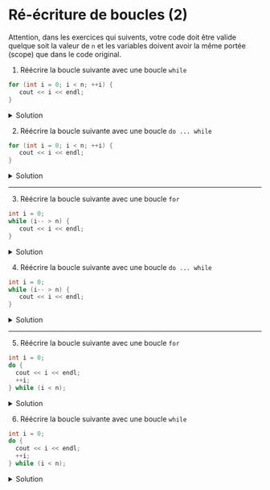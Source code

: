 # Ré-écriture de boucles (2)

Attention, dans les exercices qui suivents, votre code doit être valide quelque soit la valeur de `n` et les variables doivent avoir la même portée (scope) que dans le code original.

1. Réécrire la boucle suivante avec une boucle `while`
  
~~~cpp 
for (int i = 0; i < n; ++i) {
   cout << i << endl;
}
~~~

<details>
<summary>Solution</summary>

~~~cpp
{ // bloc nécessaire pour limiter le scope de la variable de boucle i 
   int i = 0;
   while (i < n) {
      cout << i << endl;
      ++i;
   }
}
~~~
</details>

2. Réécrire la boucle suivante avec une boucle `do ... while`

~~~cpp 
for (int i = 0; i < n; ++i) {
   cout << i << endl;
}
~~~

<details>
<summary>Solution</summary>

~~~cpp
if (int i = 0; i < n) { // déclaration dans le if pour limiter le scope de la variable de boucle i
   do {
      cout << i << endl;
      ++i; 
   } while (i < n);
}
~~~

ou

~~~cpp
{ // bloc nécessaire pour limiter le scope de la variable de boucle i
   int i = 0;
   if (i < n) { 
      do {
         cout << i << endl;
         ++i; 
      } while (i < n);
   }
}
~~~
</details>

---

3. Réécrire la boucle suivante avec une boucle `for`

~~~cpp 
int i = 0; 
while (i-- > n) {
   cout << i << endl;
}
~~~

<details>
<summary>Solution</summary>

~~~cpp
int i = 0; // déclaration hors du for pour ne pas limiter le scope de la variable 
for (; i-- > n;) {
    cout << i << endl;
}
~~~
</details>

4. Réécrire la boucle suivante avec une boucle `do ... while`

~~~cpp 
int i = 0; 
while (i-- > n) {
   cout << i << endl;
}
~~~

<details>
<summary>Solution</summary>

~~~cpp
int i = 0; 
if (i-- > n) {
   do {
      cout << i << endl;
   } while (i-- > n);
}
~~~
</details>

---

5. Réécrire la boucle suivante avec une boucle `for`

~~~cpp 
int i = 0; 
do {
  cout << i << endl;
  ++i; 
} while (i < n);   
~~~

<details>
<summary>Solution</summary>

~~~cpp
int i = 0; 
cout << i << endl; 
for (++i; i < n; ++i) {
    cout << i << endl;
}
~~~
</details>

6. Réécrire la boucle suivante avec une boucle `while`

~~~cpp 
int i = 0; 
do {
  cout << i << endl;
  ++i; 
} while (i < n);   
~~~

<details>
<summary>Solution</summary>

~~~cpp
int i = 0; 
cout << i << endl; 
while (++i, i < n) {
    cout << i << endl;
}
~~~
</details>
